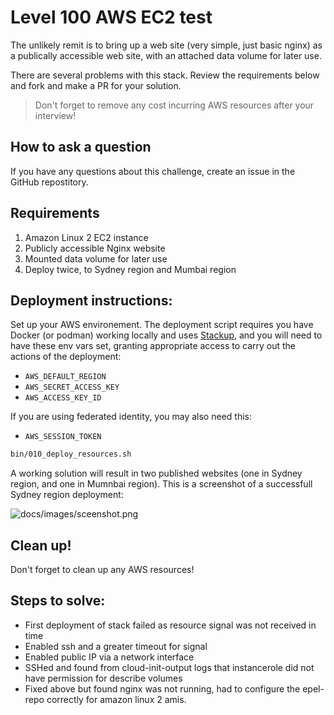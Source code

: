 # Level 100 AWS EC2 test

The unlikely remit is to bring up a web site (very simple, just basic nginx) as a publically accessible web site, with an attached data volume for later use.

There are several problems with this stack. Review the requirements below and fork and make a PR for your solution.

> Don't forget to remove any cost incurring AWS resources after your interview!

## How to ask a question

If you have any questions about this challenge, create an issue in the GitHub repostitory.

## Requirements

1. Amazon Linux 2 EC2 instance
1. Publicly accessible Nginx website
1. Mounted data volume for later use
1. Deploy twice, to Sydney region and Mumbai region

## Deployment instructions:

Set up your AWS environement. The deployment script requires you have Docker (or podman) working locally and uses [Stackup](https://github.com/realestate-com-au/stackup), and you will need to have these env vars set, granting appropriate access to carry out the actions of the deployment:

- `AWS_DEFAULT_REGION`
- `AWS_SECRET_ACCESS_KEY`
- `AWS_ACCESS_KEY_ID`

If you are using federated identity, you may also need this:

- `AWS_SESSION_TOKEN`

```bash
bin/010_deploy_resources.sh
```

A working solution will result in two published websites (one in Sydney region, and one in Mumnbai region). This is a screenshot of a successfull Sydney region deployment:

![docs/images/sceenshot.png](docs/images/sceenshot.png)

## Clean up!

Don't forget to clean up any AWS resources!

## Steps to solve:
- First deployment of stack failed as resource signal was not received in time
- Enabled ssh and a greater timeout for signal
- Enabled public IP via a network interface
- SSHed and found from cloud-init-output logs that instancerole did not have permission for describe volumes
- Fixed above but found nginx was not running, had to configure the epel-repo correctly for amazon linux 2 amis.
